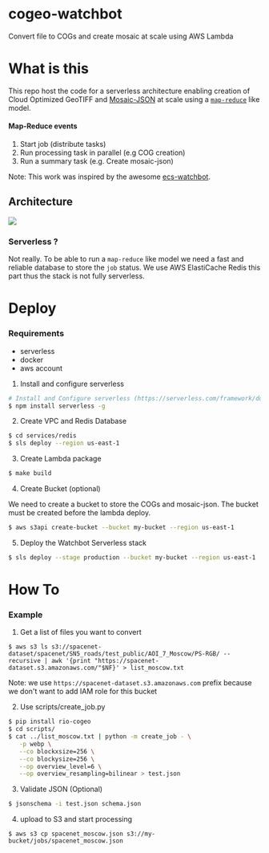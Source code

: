 # cogeo-watchbot

Convert file to COGs and create mosaic at scale using AWS Lambda

# What is this

This repo host the code for a serverless architecture enabling creation of Cloud Optimized GeoTIFF and [Mosaic-JSON](https://github.com/developmentseed/mosaicjson-spec) at scale using a [`map-reduce`](https://en.wikipedia.org/wiki/MapReduce) like model.

#### Map-Reduce events

1. Start job (distribute tasks)
2. Run processing task in parallel (e.g COG creation)
3. Run a summary task (e.g. Create mosaic-json)


Note: This work was inspired by the awesome [ecs-watchbot](https://github.com/mapbox/ecs-watchbot).


## Architecture

![](https://user-images.githubusercontent.com/10407788/64704939-18961400-d47d-11e9-9a67-ae6bbbdfa7cd.png)

### Serverless ? 

Not really. To be able to run a `map-reduce` like model we need a fast and reliable database to store the `job` status.
We use AWS ElastiCache Redis this part thus the stack is not fully serverless.


# Deploy

### Requirements
- serverless
- docker
- aws account


1. Install and configure serverless
```bash
# Install and Configure serverless (https://serverless.com/framework/docs/providers/aws/guide/credentials/)
$ npm install serverless -g 
```

2. Create VPC and Redis Database

```bash
$ cd services/redis
$ sls deploy --region us-east-1
```

3. Create Lambda package

```bash
$ make build
```

4. Create Bucket (optional)

We need to create a bucket to store the COGs and mosaic-json. The bucket must be created before the lambda deploy.

```bash
$ aws s3api create-bucket --bucket my-bucket --region us-east-1
```

5. Deploy the Watchbot Serverless stack

```bash
$ sls deploy --stage production --bucket my-bucket --region us-east-1
```


# How To

### Example

1. Get a list of files you want to convert
```$
$ aws s3 ls s3://spacenet-dataset/spacenet/SN5_roads/test_public/AOI_7_Moscow/PS-RGB/ --recursive | awk '{print "https://spacenet-dataset.s3.amazonaws.com/"$NF}' > list_moscow.txt
```
Note: we use `https://spacenet-dataset.s3.amazonaws.com` prefix because we don't want to add IAM role for this bucket

2. Use scripts/create_job.py

```bash
$ pip install rio-cogeo
$ cd scripts/
$ cat ../list_moscow.txt | python -m create_job - \
   -p webp \
   --co blockxsize=256 \
   --co blockysize=256 \
   --op overview_level=6 \
   --op overview_resampling=bilinear > test.json
```

3. Validate JSON (Optional)

```bash
$ jsonschema -i test.json schema.json
```

4. upload to S3 and start processing

```
$ aws s3 cp spacenet_moscow.json s3://my-bucket/jobs/spacenet_moscow.json
```